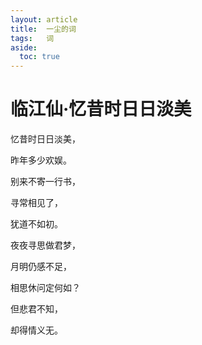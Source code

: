 ```yaml
---
layout: article 
title:  一尘的词
tags:   词
aside:
  toc: true
---
```

# 临江仙·忆昔时日日淡美

忆昔时日日淡美，

昨年多少欢娱。

别来不寄一行书，

寻常相见了，

犹道不如初。



夜夜寻思做君梦，

月明仍感不足，

相思休问定何如？

但悲君不知，

却得情义无。
